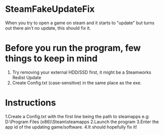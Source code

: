 # SteamFakeUpdateFix
When you try to open a game on steam and it starts to "update" but turns out there ain't no update, this should fix it.

# Before you run the program, few things to keep in mind
1. Try removing your external HDD/SSD first, it might be a Steamworks Redist Update
2. Create Config.txt (case-sensitive) in the same place as the exe.

# Instructions
1.Create a Config.txt with the first line being the path to steamapps e.g: D:\\Program Files (x86)\\Steam\\steamapps
2.Launch the program
3.Enter the app id of the updating game/software.
4.It should hopefully fix it!
